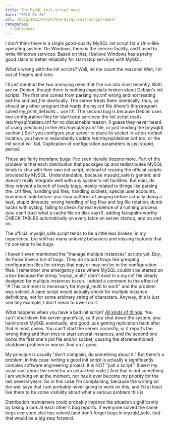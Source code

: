 ```yaml
---
title: The MySQL init-script mess
date: "2012-04-24"
url: /blog/2012/04/24/the-mysql-init-script-mess/
categories:
  - Databases
---
```

I don't think there is a single good-quality MySQL init script for a Unix-like operating system. On Windows, there is the service facility, and I used to write Windows services. Based on that, I believe Windows has a pretty good claim to better reliability for start/stop services with MySQL.

What's wrong with the init scripts? Well, let me count the reasons! Wait, I'm out of fingers and toes.

I'll just mention the two annoying ones that I've run into most recently. Both are on Debian, though there is nothing especially broken about Debian's init scripts. The first one comes from parsing my.cnf wrong and not treating pid-file and pid\_file identically. The server treats them identically, thus, so should any other program that reads the my.cnf file (there's this program called my\_print_defaults&#8230; use it!). The second bug is because Debian uses two configuration files for start/stop services: the init script reads /etc/mysql/debian.cnf for no discernable reason. (I guess they never heard of using [sections] in the /etc/mysql/my.cnf file, or just reading the [mysqld] section.) So if you configure your server to place its socket in a non-default location, you have to redundantly update /etc/mysql/debian.cnf too, or the init script will fail. Duplication of configuration parameters is just stupid, period.

These are fairly mundane bugs. I've seen literally dozens more. Part of the problem is that each distribution that packages up and redistributes MySQL tends to ship with their own init script, instead of reusing the official scripts provided by MySQL. Understandable, because mysqld_safe is generic and doesn't really integrate well with any system's init facilities. But man, do they reinvent a bunch of lovely bugs, mostly related to things like parsing the .cnf files, handling pid files, handling sockets, special user accounts, braindead look-before-you-leap patterns of pinging before actually doing a task, stupid timeouts, wrong handling of log files and log file rotation, dumb hacks with syslog, failing to check for real evidence of a running process (you can't trust what a cache file on disk says!), adding facepalm-worthy CHECK TABLES automatically on every table on server startup, and on and on.

The official mysqld_safe script tends to be a little less broken, in my experience, but still has many unlovely behaviors and missing features that I'd consider to be bugs.

I haven't even mentioned the "manage multiple instances" scripts yet. Boy, do those have a ton of bugs. They do stupid things like grepping configuration files for strings that may or may not be in the configuration files. I remember one emergency case where MySQL couldn't be started on a box because the string "mysql\_multi" didn't exist in a my.cnf file clearly designed for multiple instances to run. I added a comment to the effect of "# This comment is necessary for mysql\_multi to work" and the problem was solved. A sane script would actually check for multiple instance definitions, not for some arbitrary string of characters. Anyway, this is just one tiny example, I don't mean to dwell on it.

What happens when you have a bad init script? [All kinds of things][1]. You can't shut down the server gracefully, so if you shut down the system, you hard-crash MySQL eventually, and good luck getting replication back after that in most cases. You can't start the server correctly, or it reports the wrong thing and then tries to start several instances, and the second one borks the first one's pid file and/or socket, causing the aforementioned shutdown problem or worse. And on it goes.

My principle is usually "don't complain, do something about it." But there's a problem, in this case: writing a good init script is actually a significantly complex software engineering project. It is NOT "just a script." (Insert my usual rant about the need for an actual test suite.) And that is not something I am working on at the moment, nor has it ever become my priority for the last several years. So in this case I'm complaining, because the writing on the wall says that I am probably never going to work on this, and I'd at least like there to be some visibility about what a serious problem this is.

Distribution maintainers could probably improve the situation significantly by taking a look at each other's bug reports. If everyone solved the same bugs everyone else has solved (and don't forget bugs in mysqld_safe, too) that would be a big step forward.

 [1]: http://www.percona.com/files/white-papers/causes-of-downtime-in-mysql.pdf
